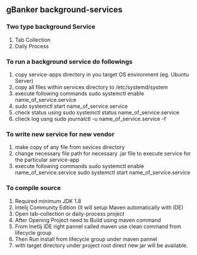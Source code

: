 ## gBanker background-services
### Two type background Service
1. Tab Collection
2. Daily Process
### To run a background service do followings
1. copy service-apps directory in you target OS environment (eg. Ubuntu Server)
2. copy all files within services directory to /etc/systemd/system
3. execute following commands sudo systemctl enable name_of_service.service 
4. sudo systemctl start name_of_service.service
5. check status using sudo systemctl status name_of_service.service
6. check log usng sudo journalctl -u name_of_service.service -f
### To write new service for new vendor
1. make copy of any file from sevices directory
2. change necessary file path for necessary .jar file to execute service for the particular service-app
3. execute following commands sudo systemctl enable name_of_service.service sudo systemctl start name_of_service.service
### To compile source
1. Required minimum JDK 1.8
2. Intelij Community Edition (It will setup Maven automatically with IDE)
3. Open tab-collection or daily-process project
4. After Opening Project need to Build using maven command
5. From Inetlij IDE right pannel called maven use clean command from lifecycle group
6. Then Run install from lifecycle group under maven pannel
7. with target directory under project root direct new jar will be available.
